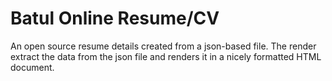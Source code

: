 # Batul Online Resume/CV

An open source resume details created from a json-based file. The render extract the data from the json file and renders it in a nicely formatted HTML document.


